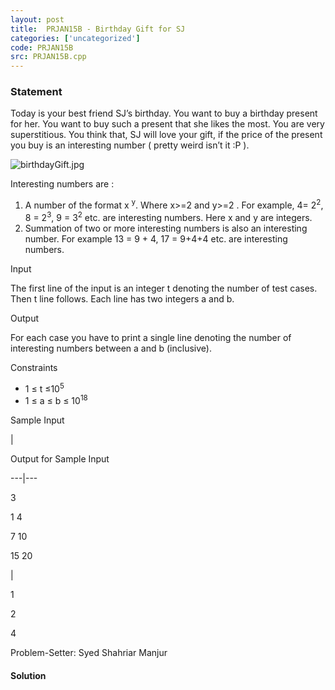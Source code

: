 ```yaml
---
layout: post
title:  PRJAN15B - Birthday Gift for SJ
categories: ['uncategorized']
code: PRJAN15B
src: PRJAN15B.cpp
---
```


### **Statement**

Today is your best friend SJ’s birthday. You want to buy a birthday present
for her. You want to buy such a present that she likes the most. You are very
superstitious. You think that, SJ will love your gift, if the price of the
present you buy is an interesting number ( pretty weird isn’t it :P ).

![birthdayGift.jpg](https://lh6.googleusercontent.com/UR3fwio_RWIoQNRR06ltW7EQgW7yBCRxLvz1VbNLLJlhvv1EBmFJAw_Hg3s4ulkurvjmdfZGHuor_FSKraWuZQaC77NE98p5tv95xG0PWd63dqc6DgcaNww4DeFNQXIMi6zz7ABfBYk)

Interesting numbers are :

  1. A number of the format x <sup>y</sup>. Where x>=2 and y>=2 . For example, 4= 2<sup>2</sup>, 8 = 2<sup>3</sup>, 9 = 3<sup>2</sup> etc. are interesting numbers. Here x and y are integers.
  2. Summation of two or more interesting numbers is also an interesting number. For example 13 = 9 + 4, 17 = 9+4+4 etc. are interesting numbers.

  

Input

The first line of the input is an integer t denoting the number of test cases.
Then t line follows. Each line has two integers a and b.

Output

For each case you have to print a single line denoting the number of
interesting numbers between a and b (inclusive).

Constraints

  * 1 ≤ t ≤10<sup>5</sup>
  * 1 ≤ a ≤ b ≤ 10<sup>18</sup>

  

Sample Input

|

Output for Sample Input  
  
---|---  
  
3

1 4

7 10

15 20

|

1

2

4  
  
  

Problem-Setter: Syed Shahriar Manjur



#### **Solution**



